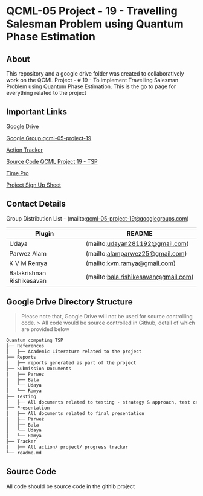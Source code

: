 # QCML-05 Project - 19 - Travelling Salesman Problem using Quantum Phase Estimation
## About

This repository and a google drive folder was created to collaboratively work on the QCML Project - # 19 - To implement Travelling Salesman Problem using Quantum Phase Estimation. This is the go to page for everything related to the project

## Important Links

[Google Drive](https://drive.google.com/drive/folders/11Jk4YobqcOFZtrntQQOaC68bUFjjpQwM?usp=drive_link)

[Google Group qcml-05-project-19](https://groups.google.com/g/qcml-05-project-19)

[Action Tracker](https://docs.google.com/spreadsheets/d/1efCMAgpkayPfvyUUWLWWO9IugIQOGNPo30WV9EcopQs/edit?usp=drive_link)

[Source Code QCML Project 19 - TSP](https://github.com/rbalak/qcml-tsp)

[Time Pro](https://timespro.com/)

[Project Sign Up Sheet](https://docs.google.com/spreadsheets/d/1F_qL4Y2409yE5p9qKyGMTvs7Wjq2hFtvgWo_M-3q-Jk/edit?gid=0#gid=0)




## Contact Details

Group Distribution List - (mailto:qcml-05-project-19@googlegroups.com)

| Plugin | README |
| ------ | ------ |
| Udaya | (mailto:udayan281192@gmail.com) |
| Parwez Alam | (mailto:alamparwez25@gmail.com) |
| K V M Remya  | (mailto:kvm.ramya@gmail.com) |
| Balakrishnan Rishikesavan |(mailto:bala.rishikesavan@gmail.com) |

## Google Drive Directory Structure

> Please note that, Google Drive will not be used for source controlling code. > All code would be source controlled in Github, detail of which are provided below
```md
Quantum computing TSP
├── References
│   ├── Academic Literature related to the project
├── Reports
│   ├── reports generated as part of the project
├── Submission Documents
│   ├── Parwez
│   ├── Bala
│   └── Udaya
│   └── Ramya
├── Testing
│   ├── All documents related to testing - strategy & approach, test cases, results and summary
├── Presentation
│   ├── All documents related to final presentation
│   ├── Parwez
│   ├── Bala
│   └── Udaya
│   └── Ramya
├── Tracker
│   ├── All action/ project/ progress tracker
└── readme.md
```

## Source Code

All code should be source code in the githib project
